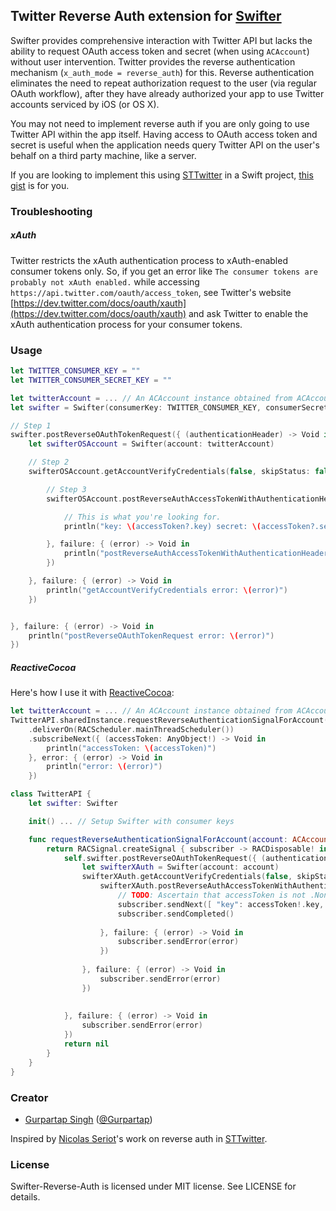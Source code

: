 ## Twitter Reverse Auth extension for [Swifter](https://github.com/mattdonnelly/Swifter)

Swifter provides comprehensive interaction with Twitter API but lacks the ability to request OAuth access token and secret (when using `ACAccount`) without user intervention. Twitter provides the reverse authentication mechanism (`x_auth_mode = reverse_auth`) for this. Reverse authentication eliminates the need to repeat authorization request to the user (via regular OAuth workflow), after they have already authorized your app to use Twitter accounts serviced by iOS (or OS X).

You may not need to implement reverse auth if you are only going to use Twitter API within the app itself. Having access to OAuth access token and secret is useful when the application needs query Twitter API on the user's behalf on a third party machine, like a server.

If you are looking to implement this using [STTwitter](https://github.com/nst/STTwitter) in a Swift project, [this gist](https://gist.github.com/Gurpartap/557660f1f3d09cbf420e) is for you.

### Troubleshooting

##### xAuth

Twitter restricts the xAuth authentication process to xAuth-enabled consumer tokens only. So, if you get an error like `The consumer tokens are probably not xAuth enabled.` while accessing `https://api.twitter.com/oauth/access_token`, see Twitter's website [https://dev.twitter.com/docs/oauth/xauth](https://dev.twitter.com/docs/oauth/xauth) and ask Twitter to enable the xAuth authentication process for your consumer tokens.

### Usage

```Swift
let TWITTER_CONSUMER_KEY = ""
let TWITTER_CONSUMER_SECRET_KEY = ""

let twitterAccount = ... // An ACAccount instance obtained from ACAccountStore.
let swifter = Swifter(consumerKey: TWITTER_CONSUMER_KEY, consumerSecret: TWITTER_CONSUMER_SECRET_KEY)

// Step 1
swifter.postReverseOAuthTokenRequest({ (authenticationHeader) -> Void in
    let swifterOSAccount = Swifter(account: twitterAccount)

    // Step 2
    swifterOSAccount.getAccountVerifyCredentials(false, skipStatus: false, success: { (myInfo) -> Void in

        // Step 3
        swifterOSAccount.postReverseAuthAccessTokenWithAuthenticationHeader(authenticationHeader, success: { (accessToken, response) -> Void in

        	// This is what you're looking for.
            println("key: \(accessToken?.key) secret: \(accessToken?.secret)")

        }, failure: { (error) -> Void in
            println("postReverseAuthAccessTokenWithAuthenticationHeader error: \(error)")
        })

    }, failure: { (error) -> Void in
        println("getAccountVerifyCredentials error: \(error)")
    })


}, failure: { (error) -> Void in
    println("postReverseOAuthTokenRequest error: \(error)")
})
```

##### ReactiveCocoa

Here's how I use it with [ReactiveCocoa](https://github.com/ReactiveCocoa/ReactiveCocoa):

```Swift
let twitterAccount = ... // An ACAccount instance obtained from ACAccountStore.
TwitterAPI.sharedInstance.requestReverseAuthenticationSignalForAccount(twitterAccount)
    .deliverOn(RACScheduler.mainThreadScheduler())
    .subscribeNext({ (accessToken: AnyObject!) -> Void in
        println("accessToken: \(accessToken)")
    }, error: { (error) -> Void in
        println("error: \(error)")
    })
```

```Swift
class TwitterAPI {
    let swifter: Swifter

    init() ... // Setup Swifter with consumer keys

    func requestReverseAuthenticationSignalForAccount(account: ACAccount) -> RACSignal {
        return RACSignal.createSignal { subscriber -> RACDisposable! in
            self.swifter.postReverseOAuthTokenRequest({ (authenticationHeader) -> Void in
                let swifterXAuth = Swifter(account: account)
                swifterXAuth.getAccountVerifyCredentials(false, skipStatus: false, success: { (myInfo) -> Void in
                    swifterXAuth.postReverseAuthAccessTokenWithAuthenticationHeader(authenticationHeader, success: { (accessToken, response) -> Void in
                        // TODO: Ascertain that accessToken is not .None
                        subscriber.sendNext([ "key": accessToken!.key, "secret": accessToken!.secret ])
                        subscriber.sendCompleted()
                        
                    }, failure: { (error) -> Void in
                        subscriber.sendError(error)
                    })
                    
                }, failure: { (error) -> Void in
                    subscriber.sendError(error)
                })
                
                
            }, failure: { (error) -> Void in
                subscriber.sendError(error)
            })
            return nil
        }
    }
}
```

### Creator

* [Gurpartap Singh](http://gurpartap.com/) ([@Gurpartap](http://twitter.com/Gurpartap))

Inspired by [Nicolas Seriot](https://github.com/nst)'s work on reverse auth in [STTwitter](https://github.com/nst/STTwitter).

### License

Swifter-Reverse-Auth is licensed under MIT license. See LICENSE for details.

